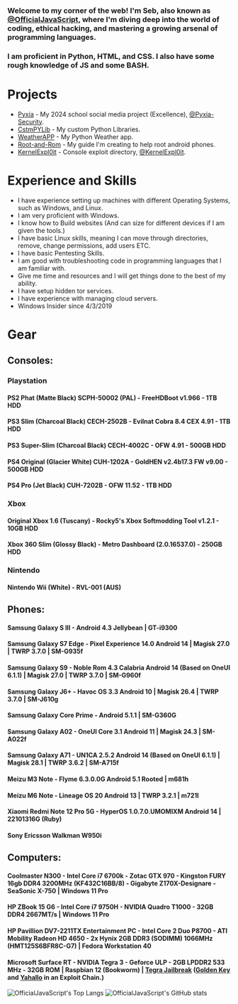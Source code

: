 ### Welcome to my corner of the web! I'm Seb, also known as [@OfficialJavaScript](https://github.com/OfficialJavaScript/), where I'm diving deep into the world of coding, ethical hacking, and mastering a growing arsenal of programming languages.

### I am proficient in Python, HTML, and CSS. I also have some rough knowledge of JS and some BASH.

# Projects

* [Pyxia](https://github.com/Pyxia-Security/Pyxia) - My 2024 school social media project (Excellence), [@Pyxia-Security](https://github.com/Pyxia-Security).
* [CstmPYLib](https://github.com/OfficialJavaScript/cstmpylib) - My custom Python Libraries.
* [WeatherAPP](https://github.com/OfficialJavaScript/weatherapp) - My Python Weather app.
* [Root-and-Rom](https://github.com/OfficialJavaScript/Root-and-Rom) - My guide I'm creating to help root android phones.
* [KernelExpl0it](https://kernelexpl0it.github.io/) - Console exploit directory, [@KernelExpl0it](https://github.com/KernelExpl0it).

# Experience and Skills

* I have experience setting up machines with different Operating Systems, such as Windows, and Linux.
* I am very proficient with Windows.
* I know how to Build websites (And can size for different devices if I am given the tools.)
* I have basic Linux skills, meaning I can move through directories, remove, change permissions, add users ETC.
* I have basic Pentesting Skills.
* I am good with troubleshooting code in programming languages that I am familiar with.
* Give me time and resources and I will get things done to the best of my ability.
* I have setup hidden tor services.
* I have experience with managing cloud servers.
* Windows Insider since 4/3/2019

# Gear

## Consoles:
### Playstation
#### PS2 Phat (Matte Black) SCPH-50002 (PAL) - FreeHDBoot v1.966 - 1TB HDD

#### PS3 Slim (Charcoal Black) CECH-2502B - Evilnat Cobra 8.4 CEX 4.91 - 1TB HDD
#### PS3 Super-Slim (Charcoal Black) CECH-4002C - OFW 4.91 - 500GB HDD

#### PS4 Original (Glacier White) CUH-1202A - GoldHEN v2.4b17.3 FW v9.00 - 500GB HDD
#### PS4 Pro (Jet Black) CUH-7202B - OFW 11.52 - 1TB HDD

### Xbox
#### Original Xbox 1.6 (Tuscany) - Rocky5's Xbox Softmodding Tool v1.2.1 - 10GB HDD
#### Xbox 360 Slim (Glossy Black) - Metro Dashboard (2.0.16537.0) - 250GB HDD

### Nintendo
#### Nintendo Wii (White) - RVL-001 (AUS)

## Phones:
#### Samsung Galaxy S III - Android 4.3 Jellybean | GT-i9300
#### Samsung Galaxy S7 Edge - Pixel Experience 14.0 Android 14 | Magisk 27.0 | TWRP 3.7.0 | SM-G935f
#### Samsung Galaxy S9 - Noble Rom 4.3 Calabria Android 14 (Based on OneUI 6.1.1) | Magisk 27.0 | TWRP 3.7.0 | SM-G960f
#### Samsung Galaxy J6+ - Havoc OS 3.3 Android 10 | Magisk 26.4 | TWRP 3.7.0 | SM-J610g
#### Samsung Galaxy Core Prime - Android 5.1.1 | SM-G360G
#### Samsung Galaxy A02 - OneUI Core 3.1 Android 11 | Magisk 24.3 | SM-A022f
#### Samsung Galaxy A71 - UN1CA 2.5.2 Android 14 (Based on OneUI 6.1.1) | Magisk 28.1 | TWRP 3.6.2 | SM-A715f

#### Meizu M3 Note - Flyme 6.3.0.0G Android 5.1 Rooted | m681h
#### Meizu M6 Note - Lineage OS 20 Android 13 | TWRP 3.2.1 | m721l

#### Xiaomi Redmi Note 12 Pro 5G - HyperOS 1.0.7.0.UMOMIXM Android 14 | 22101316G (Ruby)

#### Sony Ericsson Walkman W950i

## Computers:
#### Coolmaster N300 - Intel Core i7 6700k - Zotac GTX 970 - Kingston FURY 16gb DDR4 3200MHz (KF432C16BB/8) - Gigabyte Z170X-Designare - SeaSonic X-750 | Windows 11 Pro

#### HP ZBook 15 G6 - Intel Core i7 9750H - NVIDIA Quadro T1000 - 32GB DDR4 2667MT/s | Windows 11 Pro

#### HP Pavillion DV7-2211TX Entertainment PC - Intel Core 2 Duo P8700 - ATI Mobility Radeon HD 4650 - 2x Hynix 2GB DDR3 (SODIMM) 1066MHz (HMT125S6BFR8C-G7) | Fedora Workstation 40

#### Microsoft Surface RT - NVIDIA Tegra 3 - Geforce ULP - 2GB LPDDR2 533 MHz - 32GB ROM | Raspbian 12 (Bookworm) | [Tegra Jailbreak](https://windows-rt-devices.gitbook.io/windows/tools/tegra-jailbreak-usb) ([Golden Key](https://github.com/lgibson02/GoldenKeysUSB) and [Yahallo](https://github.com/NekomimiRouter/yahallo) in an Exploit Chain.)


<!---
OfficialJavaScript/OfficialJavaScript is a ✨ special ✨ repository because its `README.md` (this file) appears on your GitHub profile.
You can click the Preview link to take a look at your changes.
--->

![OfficialJavaScript's Top Langs](https://github-readme-stats.vercel.app/api/top-langs/?username=OfficialJavaScript&size_weight=0.5&count_weight=0.5\&title_color=fff\&icon_color=79ff97\&text_color=9f9f9f\&bg_color=151515)
![OfficialJavaScript's GitHub stats](https://github-readme-stats.vercel.app/api/?username=OfficialJavaScript\&show_icons=true\&title_color=fff\&icon_color=79ff97\&text_color=9f9f9f\&bg_color=151515)
